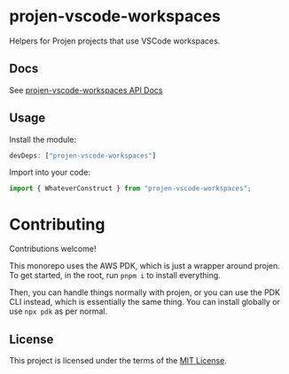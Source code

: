 # projen-vscode-workspaces

Helpers for Projen projects that use VSCode workspaces.

## Docs

See [projen-vscode-workspaces API Docs](https://dkershner6.github.io/projen-constructs/projen-vscode-workspaces)

## Usage

Install the module:

```typescript
devDeps: ["projen-vscode-workspaces"]
```

Import into your code:

```typescript
import { WhateverConstruct } from "projen-vscode-workspaces";
```

# Contributing

Contributions welcome!

This monorepo uses the AWS PDK, which is just a wrapper around projen. To get started, in the root, run `pnpm i` to install everything.

Then, you can handle things normally with projen, or you can use the PDK CLI instead, which is essentially the same thing. You can install globally or use `npx pdk` as per normal.
## License

This project is licensed under the terms of the [MIT License](LICENSE.md).